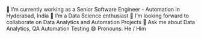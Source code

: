 🔭 I’m currently working as a Senior Software Engineer - Automation in Hyderabad, India
🌱 I’m a Data Science enthusiast
👯 I’m looking forward to collaborate on Data Analytics and Automation Projects
💬 Ask me about Data Analytics, QA Automation Testing
😄 Pronouns: He / Him 
